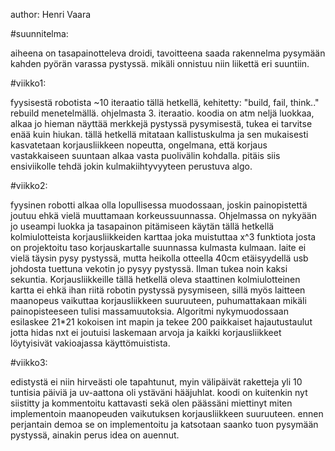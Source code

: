 author: Henri Vaara

#suunnitelma:

aiheena on tasapainotteleva droidi, tavoitteena saada rakennelma pysymään kahden pyörän varassa pystyssä. mikäli onnistuu niin liikettä eri suuntiin.

#viikko1:

fyysisestä robotista ~10 iteraatio tällä hetkellä, kehitetty: "build, fail, think.." rebuild menetelmällä.
ohjelmasta 3. iteraatio. koodia on atm neljä luokkaa, alkaa jo hieman näyttää merkkejä pystyssä pysymisestä, tukea ei tarvitse enää kuin hiukan. tällä hetkellä mitataan kallistuskulma ja sen mukaisesti kasvatetaan korjausliikkeen nopeutta, ongelmana, että korjaus vastakkaiseen suuntaan alkaa vasta puolivälin kohdalla. pitäis siis ensiviikolle tehdä jokin kulmakiihtyvyyteen perustuva algo.

#viikko2:

fyysinen robotti alkaa olla lopullisessa muodossaan, joskin painopistettä joutuu ehkä vielä muuttamaan korkeussuunnassa. Ohjelmassa on nykyään jo useampi luokka ja tasapainon pitämiseen käytän tällä hetkellä kolmiulotteista korjausliikkeiden karttaa joka muistuttaa x^3 funktiota josta on projektoitu taso korjauskartalle suunnassa kulmasta kulmaan. laite ei vielä täysin pysy pystyssä, mutta heikolla otteella 40cm etäisyydellä usb johdosta tuettuna vekotin jo pysyy pystyssä. Ilman tukea noin kaksi sekuntia. Korjausliikkeille tällä hetkellä oleva staattinen kolmiulotteinen kartta ei ehkä ihan riitä robotin pystyssä pysymiseen, sillä myös laitteen maanopeus vaikuttaa korjausliikkeen suuruuteen, puhumattakaan mikäli painopisteeseen tulisi massamuutoksia. Algoritmi nykymuodossaan esilaskee 21*21 kokoisen int mapin ja tekee 200 paikkaiset hajautustaulut jotta hidas nxt ei joutuisi laskemaan arvoja ja kaikki korjausliikkeet löytyisivät vakioajassa käyttömuistista.

#viikko3:

edistystä ei niin hirveästi ole tapahtunut, myin välipäivät raketteja yli 10 tuntisia päiviä ja uv-aattona oli ystäväni hääjuhlat. koodi on kuitenkin nyt siistitty ja kommentoitu kattavasti sekä olen päässäni miettinyt miten implementoin maanopeuden vaikutuksen korjausliikkeen suuruuteen. ennen perjantain demoa se on implementoitu ja katsotaan saanko tuon pysymään pystyssä, ainakin perus idea on auennut.
